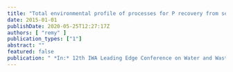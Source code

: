 ```yaml
---
title: "Total environmental profile of processes for P recovery from sewage sludge, liquor or ash with LCA"
date: 2015-01-01
publishDate: 2020-05-25T12:27:17Z
authors: [ "remy" ]
publication_types: ["1"]
abstract: ""
featured: false
publication: " *In:* 12th IWA Leading Edge Conference on Water and Wastewater Technologies. Hong Kong, PR China. 30.05. – 03.06. 2015"
---
```


